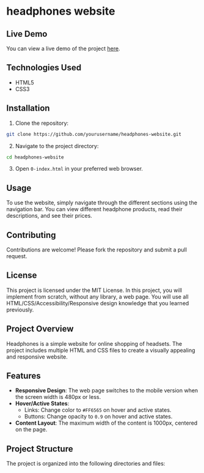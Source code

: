 #   headphones website
## Live Demo

You can view a live demo of the project [here](https://example.com).

## Technologies Used

- HTML5
- CSS3

## Installation

1. Clone the repository:
  ```sh
  git clone https://github.com/yourusername/headphones-website.git
  ```
2. Navigate to the project directory:
  ```sh
  cd headphones-website
  ```
3. Open `0-index.html` in your preferred web browser.

## Usage

To use the website, simply navigate through the different sections using the navigation bar. You can view different headphone products, read their descriptions, and see their prices.

## Contributing

Contributions are welcome! Please fork the repository and submit a pull request.

## License

This project is licensed under the MIT License.
In this project, you will implement from scratch, without any library, a web page. You will use all HTML/CSS/Accessibility/Responsive design knowledge that you learned previously.

## Project Overview

Headphones is a simple  website for online shopping of headsets. The project includes multiple HTML and CSS files to create a visually appealing and responsive website.

## Features

- **Responsive Design**: The web page switches to the mobile version when the screen width is 480px or less.
- **Hover/Active States**:
  - Links: Change color to `#FF6565` on hover and active states.
  - Buttons: Change opacity to `0.9` on hover and active states.
- **Content Layout**: The maximum width of the content is 1000px, centered on the page.

## Project Structure

The project is organized into the following directories and files:
